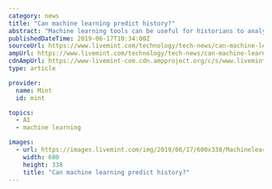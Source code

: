 ```yaml
---
category: news
title: "Can machine learning predict history?"
abstract: "Machine learning tools can be useful for historians to analyse large volumes of data and minimize noise, suggests a new study. How do we know if an event is historic? An event’s historical significance depends on how it affects subsequent events in the ..."
publishedDateTime: 2019-06-17T10:34:00Z
sourceUrl: https://www.livemint.com/technology/tech-news/can-machine-learning-predict-history-1560766434902.html
ampUrl: https://www.livemint.com/technology/tech-news/can-machine-learning-predict-history/amp-1560766434902.html
cdnAmpUrl: https://www-livemint-com.cdn.ampproject.org/c/s/www.livemint.com/technology/tech-news/can-machine-learning-predict-history/amp-1560766434902.html
type: article

provider:
  name: Mint
  id: mint

topics:
  - AI
  - machine learning

images:
  - url: https://images.livemint.com/img/2019/06/17/600x338/Machinelearning_1560796073594.jpg
    width: 600
    height: 338
    title: "Can machine learning predict history?"
---
```

